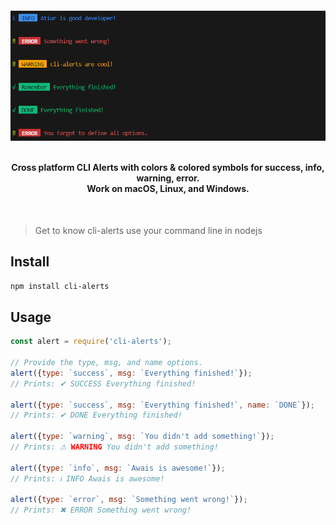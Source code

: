 <h4 align="center">
    <a href="https://github.com/ati/cli-alerts">
        <img src="https://raw.githubusercontent.com/ati07/cli-alerts/refs/heads/main/.github/cli-alerts.png" alt="cli-alerts screenshot" />
    </a>
    <br>
    <br>

Cross platform CLI Alerts with colors & colored symbols for success, info, warning, error.
<br>
Work on macOS, Linux, and Windows.


</h4>

<br>

> Get to know cli-alerts use your command line in nodejs

## Install

```sh
npm install cli-alerts
```

## Usage

```js
const alert = require('cli-alerts');

// Provide the type, msg, and name options.
alert({type: `success`, msg: `Everything finished!`});
// Prints: ✔ SUCCESS Everything finished!

alert({type: `success`, msg: `Everything finished!`, name: `DONE`});
// Prints: ✔ DONE Everything finished!

alert({type: `warning`, msg: `You didn't add something!`});
// Prints: ⚠ WARNING You didn't add something!

alert({type: `info`, msg: `Awais is awesome!`});
// Prints: ℹ INFO Awais is awesome!

alert({type: `error`, msg: `Something went wrong!`});
// Prints: ✖ ERROR Something went wrong!
```
